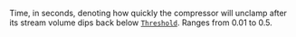 Time, in seconds, denoting how quickly the compressor will unclamp after
its stream volume dips back below
[`Threshold`](https://create.roblox.com/docs/reference/engine/classes/AudioCompressor#Threshold). Ranges from 0.01 to 0.5.